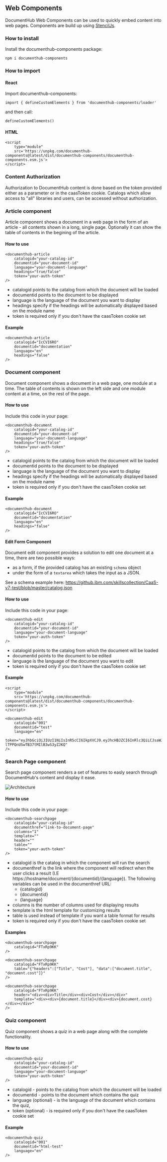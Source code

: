 ## Web Components

DocumentHub Web Components can be used to quickly embed content into web pages. Components are build up using [StencilJs](https://stenciljs.com/docs/introduction).

### How to install

Install the documenthub-components package:

```
npm i documenthub-components
```


### How to import

#### React

Import documenthub-components:

```
import { defineCustomElements } from 'documenthub-components/loader'
```

and then call:

```
defineCustomElements()
```

#### HTML

```
<script 
    type="module" 
    src='https://unpkg.com/documenthub-components@latest/dist/documenthub-components/documenthub-components.esm.js'>
</script>
```



### Content Authorization

Authorization to DocumentHub content is done based on the token provided either as a parameter or in the caasToken cookie.
Catalogs which allow access to "all" libraries and users, can be accessed without authorization.



### Article component

Article component shows a document in a web page in the form of an article - all contents shown in a long, single page. Optionally it can show the table of contents in the begining of the article.

#### How to use

```
<documenthub-article
    catalogid="your-catalog-id"
    documentid="your-document-id"
    language="your-document-language"
    headings="true/false"
    token="your-auth-token"
/>
```
        
- catalogid points to the catalog from which the document will be loaded
- documentid points to the document to be displayed
- language is the language of the document you want to display
- headings specify if the headings will be automatically displayed based on the module name
- token is required only if you don't have the caasToken cookie set


#### Example

```
<documenthub-article
    catalogid="IcCVI6RO"
    documentid="documentation"
    language="en"
    headings="false"
/>
```


### Document component

Document component shows a document in a web page, one module at a time. The table of contents is shown on the left side and one module content at a time, on the rest of the page. 

#### How to use

Include this code in your page:
```
<documenthub-document
    catalogid="your-catalog-id"
    documentid="your-document-id"
    language="your-document-language"
    headings="true/false"
    token="your-auth-token"
/>
```

- catalogid points to the catalog from which the document will be loaded
- documentid points to the document to be displayed
- language is the language of the document you want to display
- headings specify if the headings will be automatically displayed based on the module name
- token is required only if you don't have the caasToken cookie set


#### Example

```
<documenthub-document
    catalogid="IcCVI6RO"
    documentid="documentation"
    language="en"
    headings="false"
/>
```


#### Edit Form Component

Document edit component provides a solution to edit one document at a time, there are two possible ways:
- as a form, if the provided catalog has an existing ```schema``` object
- under the form of a ```textarea``` which takes the input as a JSON. 

See a schema example here: https://github.ibm.com/skillscollection/CaaS-v7-test/blob/master/catalog.json


#### How to use

Include this code in your page:

```
<documenthub-edit
    catalogid="your-catalog-id"
    documentid="your-document-id"
    language="your-document-language"
    token="your-auth-token"
/>
```

- catalogid points to the catalog from which the document will be loaded
- documentid points to the document to be edited
- language is the language of the document you want to edit
- token is required only if you don't have the caasToken cookie set


#### Example

```
<script 
    type="module" 
    src='https://unpkg.com/documenthub-components@latest/dist/documenthub-components/documenthub-components.esm.js'>
</script>

<documenthub-edit
    catalogid="001"
    documentid="test"
    language="en"
    token="eyJhbGciOiJIUzI1NiIsInR5cCI6IkpXVCJ9.eyJhcHBJZCI6InRlc3QiLCJsaWJyYXJ5SWQiOiJ0ZXN0IiwidXNlcklkIjoidGVzdCIsImlhdCI6MTY0MzcyMTU4MCwiZXhwIjoxNjc5NzIxNTgwfQ.GLDuAb2BuFfJWSv-lTPPQnUSwTB37tMIlB3wS3yZJKQ"
/>
```


### Search Page component

Search page component renders a set of features to easly search through DocumentHub's content and display it ease.

![Architecture](_attachments/searchpage-component.png)

#### How to use

Include this code in your page:

```
<documenthub-searchpage 
    catalogid="your-catalog-id" 
    documenthref="link-to-document-page"
    columns="1"
    template=""
    header=""
    table=""
    token="your-auth-token" 
/>
```

- catalogid is the catalog in which the component will run the search
- documenthref is the link where the component will redirect when the user clicks a result (I.E https://hostname/document/{documentid}/{language}).
  The following variables can be used in the documenthref URL:
    - {catalogid}
    - {documentid}
    - {language}
- columns is the number of columns used for displaying results
- template is the html template for customizing results
- table is used instead of template if you want a table format for results
- token is required only if you don't have the caasToken cookie set


#### Examples

```
<documenthub-searchpage
    catalogid="FTxRp9KK"
/>
```

```
<documenthub-searchpage
    catalogid="FTxRp9KK"
    table="{"headers":["Title", "Cost"], "data":["document.title", "document.cost"]}"
/>
```

```
<documenthub-searchpage
    catalogid="FTxRp9KK"
    header="<div><div>Title</div><div>Cost</div></div>"
    template="<div><div>{document.title}</div><div>{document.cost}</div></div>"
/>
```


### Quiz component

Quiz component shows a quiz in a web page along with the complete functionality.


#### How to use

```
<documenthub-quiz
    catalogid="your-catalog-id"
    documentid="your-document-id"
    language="your-document-language"
    token="your-auth-token"
/>
```
        
- catalogid - points to the catalog from which the document will be loaded
- documentid - points to the document which contains the quiz
- language (optional) - is the language of the document which contains the quiz,
- token (optional) - is required only if you don't have the caasToken cookie set


#### Example

```
<documenthub-quiz
    catalogid="001"
    documentid="html-test"
    language="en"
/>
```
